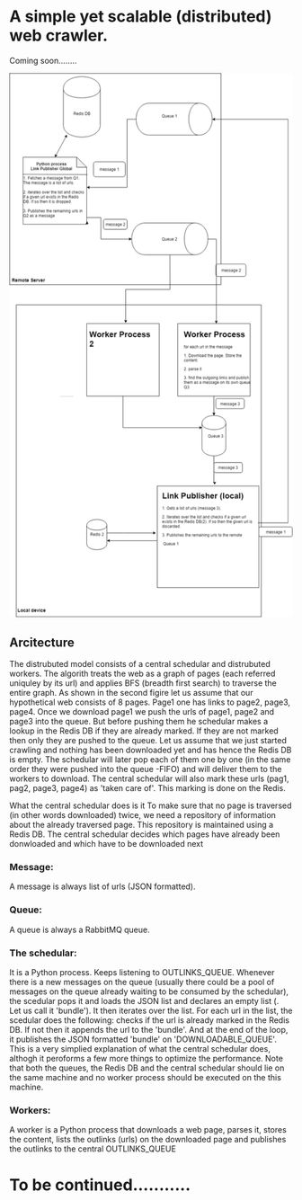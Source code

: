 # A simple yet scalable (distributed) web crawler.

Coming soon........

<img src="https://github.com/sajid1189/simple_crawler/blob/develop/structure.png">

## Arcitecture

The distrubuted model consists of a central schedular and distrubuted workers. The algorith treats the web as a graph of pages (each referred uniquley by its url) and applies BFS (breadth first search) to traverse the entire graph. As shown in the second figire let us assume that our hypothetical web consists of 8 pages. Page1 one has links to page2, page3, page4. Once we download page1 we push the urls of page1, page2 and page3 into the queue. But before pushing them he schedular makes a lookup in the Redis DB if they are already marked. If they are not marked then only they are pushed to the queue. Let us assume that we just started crawling and nothing has been downloaded yet and has hence the Redis DB is empty.  The schedular will later pop each of them one by one (in the same order they were pushed into the queue -FIFO) and will deliver them to the workers to download. The central schedular will also mark these urls (pag1, pag2, page3, page4) as 'taken care of'. This marking is done on the Redis. 

What  the central schedular does is it  To make sure that no page is traversed (in other words downloaded) twice, we need a repository of information about the already traversed page. This repository is maintained using a Redis DB. The central schedular decides which pages have already been donwloaded and which have to be downloaded next

### Message:
A message is always list of urls (JSON formatted).

### Queue:
A queue is always a RabbitMQ queue.

### The schedular:
It is a Python process. Keeps listening to OUTLINKS_QUEUE. Whenever there is a new messages on the queue (usually there could be a pool of messages on the queue already waiting to be consumed by the schedular), the scedular pops it and loads the JSON list and declares an empty list (. Let us call it 'bundle'). It then iterates over the list. For each url in the list, the scedular does the following: checks if the url is already marked in the Redis DB. If not then it appends the url to the 'bundle'. And at the end of the loop, it publishes the JSON formatted 'bundle' on 'DOWNLOADABLE_QUEUE'. This is a very simplied explanation of what the central schedular does, althogh it peroforms a few more things to optimize the performance. Note that both the queues, the Redis DB and the central schedular should lie on the same machine and no worker process should be executed on the this machine.

### Workers: 
A worker is a Python process that downloads a web page, parses it, stores the content, lists the outlinks (urls) on the downloaded page and publishes the outlinks to the central OUTLINKS_QUEUE

# To be continued...........
